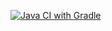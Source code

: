 [![Java CI with Gradle](https://github.com/YanaPod89/HW5AutoTest_task2/actions/workflows/gradle.yml/badge.svg)](https://github.com/YanaPod89/HW5AutoTest_task2/actions/workflows/gradle.yml)